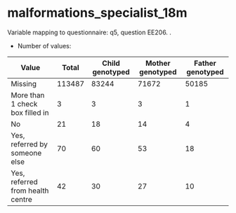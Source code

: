 # malformations_specialist_18m
Variable mapping to questionnaire: q5, question EE206.
.
- Number of values:

| Value | Total | Child genotyped | Mother genotyped | Father genotyped |
| ----- | ----- | --------------- | ---------------- | ---------------- |
| Missing | 113487 | 83244 | 71672 | 50185 |
| More than 1 check box filled in | 3 | 3 | 3 |1 |
| No | 21 | 18 | 14 |4 |
| Yes, referred by someone else | 70 | 60 | 53 |18 |
| Yes, referred from health centre | 42 | 30 | 27 |10 |



